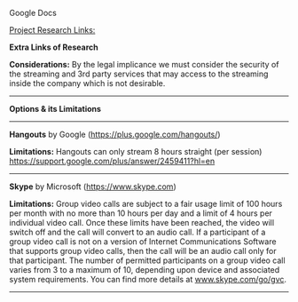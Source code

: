 
Google Docs 

[Project Research Links:](https://docs.google.com/spreadsheets/d/1B_ac6SAHByAPsVrZr-5sE5_SiNu2dBSdgbupWG98eHY/edit?ts=5703ff73#gid=0)


**Extra Links of Research**

**Considerations:**
By the legal implicance we must consider the security of the streaming and 3rd party services 
that may access to the streaming inside the company which is not desirable.
***********************************************************************************************

**Options & its Limitations**

***********************************************************************************************

**Hangouts**
by Google 
(https://plus.google.com/hangouts/)

**Limitations:**
Hangouts can only stream 8 hours straight (per session)
https://support.google.com/plus/answer/2459411?hl=en

**********************************************************************************************

**Skype**
by Microsoft
(https://www.skype.com)

**Limitations:**
Group video calls are subject to a fair usage limit of 100 hours per month 
with no more than 10 hours per day and a limit of 4 hours per individual video call. 
Once these limits have been reached, the video will switch off and the call will convert to an audio call. 
If a participant of a group video call is not on a version of Internet Communications Software 
that supports group video calls, then the call will be an audio call only for that participant. 
The number of permitted participants on a group video call varies from 3 to a maximum of 10, 
depending upon device and associated system requirements. 
You can find more details at www.skype.com/go/gvc.

************************************************************************************************









